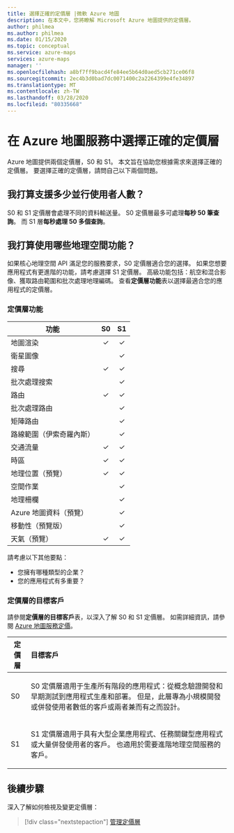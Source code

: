 ```yaml
---
title: 選擇正確的定價層 |微軟 Azure 地圖
description: 在本文中，您將瞭解 Microsoft Azure 地圖提供的定價層。
author: philmea
ms.author: philmea
ms.date: 01/15/2020
ms.topic: conceptual
ms.service: azure-maps
services: azure-maps
manager: ''
ms.openlocfilehash: a8bf7ff9bacd4fe84ee5b64d0aed5cb271ce06f8
ms.sourcegitcommit: 2ec4b3d0bad7dc0071400c2a2264399e4fe34897
ms.translationtype: MT
ms.contentlocale: zh-TW
ms.lasthandoff: 03/28/2020
ms.locfileid: "80335668"
---
```

# <a name="choose-the-right-pricing-tier-in-azure-maps"></a>在 Azure 地圖服務中選擇正確的定價層

Azure 地圖提供兩個定價層，S0 和 S1。 本文旨在協助您根據需求來選擇正確的定價層。 要選擇正確的定價層，請問自己以下兩個問題。

## <a name="how-many-concurrent-users-do-i-plan-to-support"></a>我打算支援多少並行使用者人數？ 
S0 和 S1 定價層會處理不同的資料輸送量。 S0 定價層最多可處理**每秒 50 筆查詢**。 而 S1 層**每秒處理 50 多個查詢**。

## <a name="what-geospatial-capabilities-do-i-plan-to-use"></a>我打算使用哪些地理空間功能？
如果核心地理空間 API 滿足您的服務要求，S0 定價層適合您的選擇。 如果您想要應用程式有更進階的功能，請考慮選擇 S1 定價層。 高級功能包括：航空和混合影像、獲取路由範圍和批次處理地理編碼。 查看**定價層功能**表以選擇最適合您的應用程式的定價層。

### <a name="pricing-tier-capabilities"></a>定價層功能

| 功能                              |        S0           |  S1      |
|-----------------------------------------|:-------------------:|:--------:|
| 地圖渲染                              | ✓                   | ✓       |
| 衛星圖像                       |                     | ✓        |
| 搜尋                                  | ✓                    | ✓        |
| 批次處理搜索                            |                     | ✓        |
| 路由                                   | ✓                    |✓        |
| 批次處理路由                            |                    | ✓        |
| 矩陣路由                          |                     | ✓        |
| 路線範圍（伊索奇羅內斯）                |                     | ✓        |
| 交通流量                                |✓                    |✓        |
| 時區                               |✓                    |✓        |
| 地理位置（預覽）                    |✓                   |✓        |
| 空間作業                        |                    |✓        |
| 地理柵欄                                |                    |✓        |
| Azure 地圖資料（預覽）                |                     | ✓        |
| 移動性（預覽版）                       |                     | ✓        |
| 天氣（預覽）                        |✓                    |✓        |

請考慮以下其他要點：
* 您擁有哪種類型的企業？
* 您的應用程式有多重要？

### <a name="pricing-tier-targeted-customers"></a>定價層的目標客戶

請參閱**定價層的目標客戶**表，以深入了解 S0 和 S1 定價層。 如需詳細資訊，請參閱 [Azure 地圖服務定價](https://azure.microsoft.com/pricing/details/azure-maps/)。 

| 定價層  |     目標客戶                                                                |
|-----------------|:-----------------------------------------------------------------------------------------|
| S0            |    <p>S0 定價層適用于生產所有階段的應用程式：從概念驗證開發和早期測試到應用程式生產和部署。 但是，此層專為小規模開發或併發使用者數低的客戶或兩者兼而有之而設計。 <p>|
| S1            |    <p>S1 定價層適用于具有大型企業應用程式、任務關鍵型應用程式或大量併發使用者的客戶。 也適用於需要進階地理空間服務的客戶。</p>|

## <a name="next-steps"></a>後續步驟

深入了解如何檢視及變更定價層：

> [!div class="nextstepaction"] 
> [管理定價層](how-to-manage-pricing-tier.md)
